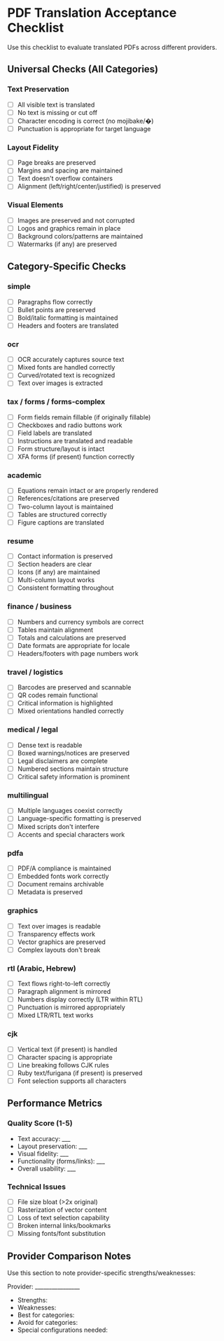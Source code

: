 # PDF Translation Acceptance Checklist

Use this checklist to evaluate translated PDFs across different providers.

## Universal Checks (All Categories)

### Text Preservation
- [ ] All visible text is translated
- [ ] No text is missing or cut off
- [ ] Character encoding is correct (no mojibake/�)
- [ ] Punctuation is appropriate for target language

### Layout Fidelity
- [ ] Page breaks are preserved
- [ ] Margins and spacing are maintained
- [ ] Text doesn't overflow containers
- [ ] Alignment (left/right/center/justified) is preserved

### Visual Elements
- [ ] Images are preserved and not corrupted
- [ ] Logos and graphics remain in place
- [ ] Background colors/patterns are maintained
- [ ] Watermarks (if any) are preserved

## Category-Specific Checks

### simple
- [ ] Paragraphs flow correctly
- [ ] Bullet points are preserved
- [ ] Bold/italic formatting is maintained
- [ ] Headers and footers are translated

### ocr
- [ ] OCR accurately captures source text
- [ ] Mixed fonts are handled correctly
- [ ] Curved/rotated text is recognized
- [ ] Text over images is extracted

### tax / forms / forms-complex
- [ ] Form fields remain fillable (if originally fillable)
- [ ] Checkboxes and radio buttons work
- [ ] Field labels are translated
- [ ] Instructions are translated and readable
- [ ] Form structure/layout is intact
- [ ] XFA forms (if present) function correctly

### academic
- [ ] Equations remain intact or are properly rendered
- [ ] References/citations are preserved
- [ ] Two-column layout is maintained
- [ ] Tables are structured correctly
- [ ] Figure captions are translated

### resume
- [ ] Contact information is preserved
- [ ] Section headers are clear
- [ ] Icons (if any) are maintained
- [ ] Multi-column layout works
- [ ] Consistent formatting throughout

### finance / business
- [ ] Numbers and currency symbols are correct
- [ ] Tables maintain alignment
- [ ] Totals and calculations are preserved
- [ ] Date formats are appropriate for locale
- [ ] Headers/footers with page numbers work

### travel / logistics
- [ ] Barcodes are preserved and scannable
- [ ] QR codes remain functional
- [ ] Critical information is highlighted
- [ ] Mixed orientations handled correctly

### medical / legal
- [ ] Dense text is readable
- [ ] Boxed warnings/notices are preserved
- [ ] Legal disclaimers are complete
- [ ] Numbered sections maintain structure
- [ ] Critical safety information is prominent

### multilingual
- [ ] Multiple languages coexist correctly
- [ ] Language-specific formatting is preserved
- [ ] Mixed scripts don't interfere
- [ ] Accents and special characters work

### pdfa
- [ ] PDF/A compliance is maintained
- [ ] Embedded fonts work correctly
- [ ] Document remains archivable
- [ ] Metadata is preserved

### graphics
- [ ] Text over images is readable
- [ ] Transparency effects work
- [ ] Vector graphics are preserved
- [ ] Complex layouts don't break

### rtl (Arabic, Hebrew)
- [ ] Text flows right-to-left correctly
- [ ] Paragraph alignment is mirrored
- [ ] Numbers display correctly (LTR within RTL)
- [ ] Punctuation is mirrored appropriately
- [ ] Mixed LTR/RTL text works

### cjk
- [ ] Vertical text (if present) is handled
- [ ] Character spacing is appropriate
- [ ] Line breaking follows CJK rules
- [ ] Ruby text/furigana (if present) is preserved
- [ ] Font selection supports all characters

## Performance Metrics

### Quality Score (1-5)
- Text accuracy: ___
- Layout preservation: ___
- Visual fidelity: ___
- Functionality (forms/links): ___
- Overall usability: ___

### Technical Issues
- [ ] File size bloat (>2x original)
- [ ] Rasterization of vector content
- [ ] Loss of text selection capability
- [ ] Broken internal links/bookmarks
- [ ] Missing fonts/font substitution

## Provider Comparison Notes
Use this section to note provider-specific strengths/weaknesses:

Provider: ________________
- Strengths:
- Weaknesses:
- Best for categories:
- Avoid for categories:
- Special configurations needed:
